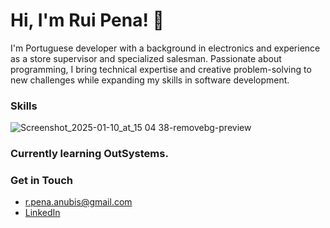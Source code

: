 # Hi, I'm Rui Pena! 👋

I'm  Portuguese developer with a background in electronics and experience as a store supervisor and specialized salesman. Passionate about programming, I bring technical expertise and creative problem-solving to new challenges while expanding my skills in software development.


### Skills

![Screenshot_2025-01-10_at_15 04 38-removebg-preview](https://github.com/user-attachments/assets/0ed974c8-7099-45e1-818b-4b281502e81a)

### Currently learning OutSystems.


### Get in Touch
- r.pena.anubis@gmail.com
- [LinkedIn](https://www.linkedin.com/in/rui-pena-code/)
